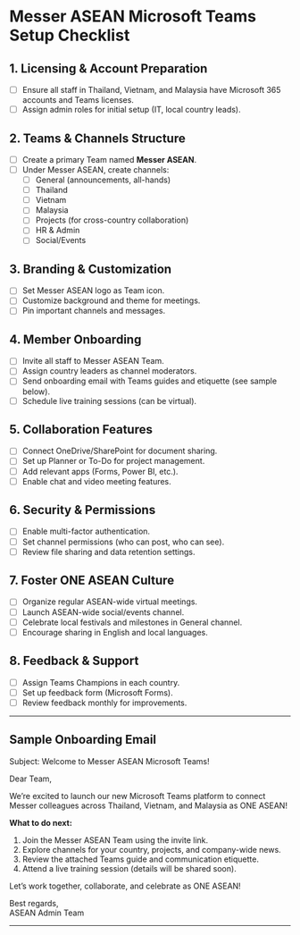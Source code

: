 # Messer ASEAN Microsoft Teams Setup Checklist

## 1. Licensing & Account Preparation
- [ ] Ensure all staff in Thailand, Vietnam, and Malaysia have Microsoft 365 accounts and Teams licenses.
- [ ] Assign admin roles for initial setup (IT, local country leads).

## 2. Teams & Channels Structure
- [ ] Create a primary Team named **Messer ASEAN**.
- [ ] Under Messer ASEAN, create channels:
    - [ ] General (announcements, all-hands)
    - [ ] Thailand
    - [ ] Vietnam
    - [ ] Malaysia
    - [ ] Projects (for cross-country collaboration)
    - [ ] HR & Admin
    - [ ] Social/Events

## 3. Branding & Customization
- [ ] Set Messer ASEAN logo as Team icon.
- [ ] Customize background and theme for meetings.
- [ ] Pin important channels and messages.

## 4. Member Onboarding
- [ ] Invite all staff to Messer ASEAN Team.
- [ ] Assign country leaders as channel moderators.
- [ ] Send onboarding email with Teams guides and etiquette (see sample below).
- [ ] Schedule live training sessions (can be virtual).

## 5. Collaboration Features
- [ ] Connect OneDrive/SharePoint for document sharing.
- [ ] Set up Planner or To-Do for project management.
- [ ] Add relevant apps (Forms, Power BI, etc.).
- [ ] Enable chat and video meeting features.

## 6. Security & Permissions
- [ ] Enable multi-factor authentication.
- [ ] Set channel permissions (who can post, who can see).
- [ ] Review file sharing and data retention settings.

## 7. Foster ONE ASEAN Culture
- [ ] Organize regular ASEAN-wide virtual meetings.
- [ ] Launch ASEAN-wide social/events channel.
- [ ] Celebrate local festivals and milestones in General channel.
- [ ] Encourage sharing in English and local languages.

## 8. Feedback & Support
- [ ] Assign Teams Champions in each country.
- [ ] Set up feedback form (Microsoft Forms).
- [ ] Review feedback monthly for improvements.

---

## Sample Onboarding Email

Subject: Welcome to Messer ASEAN Microsoft Teams!

Dear Team,

We’re excited to launch our new Microsoft Teams platform to connect Messer colleagues across Thailand, Vietnam, and Malaysia as ONE ASEAN!

**What to do next:**
1. Join the Messer ASEAN Team using the invite link.
2. Explore channels for your country, projects, and company-wide news.
3. Review the attached Teams guide and communication etiquette.
4. Attend a live training session (details will be shared soon).

Let’s work together, collaborate, and celebrate as ONE ASEAN!

Best regards,  
ASEAN Admin Team

---
